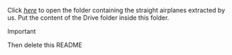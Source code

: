 Click *[here](https://drive.google.com/drive/folders/1kaqBGTj_OynDxF6aihWdzAC9gMg5ICGc?usp=sharing)* to open the folder containing the straight airplanes extracted by us. Put the content of the Drive folder inside this folder. 

> [!IMPORTANT]
> Then delete this README
